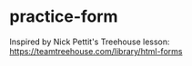# practice-form

Inspired by Nick Pettit's Treehouse lesson: 
https://teamtreehouse.com/library/html-forms
